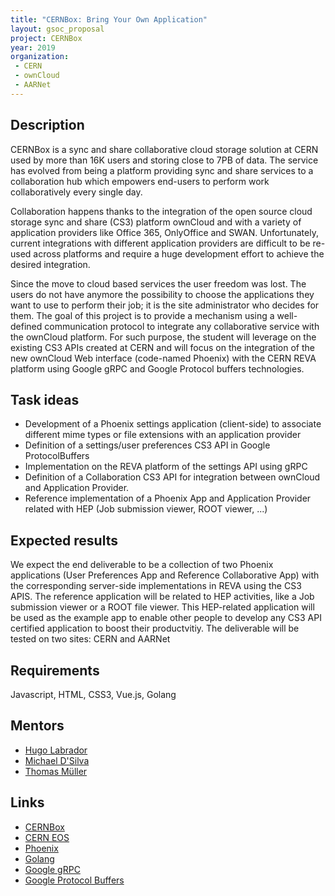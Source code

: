 ```yaml
---
title: "CERNBox: Bring Your Own Application"
layout: gsoc_proposal
project: CERNBox
year: 2019
organization:
 - CERN
 - ownCloud
 - AARNet
---
```



## Description

CERNBox is a sync and share collaborative cloud storage solution at CERN used by more than 16K users
and storing close to 7PB of data. The service has evolved from being a platform providing sync and share 
services to a collaboration hub which empowers end-users to perform work collaboratively every single day. 

Collaboration happens thanks to the integration of the open source cloud storage 
sync and share (CS3) platform ownCloud and with a variety of application providers 
like Office 365, OnlyOffice and SWAN. Unfortunately, current
integrations with different application providers are difficult to 
be re-used across platforms and require a huge development effort to achieve the desired integration.

Since the move to cloud based services the user freedom was lost.  The users do not have anymore the possibility to choose the applications they want to use to perform their job; it is the site administrator who decides for them. The goal of this project is to provide a mechanism using a well-defined communication protocol to integrate any collaborative service with the ownCloud platform. For such purpose, the student will leverage on the existing CS3 APIs created at CERN and will focus on the integration of the new ownCloud Web interface (code-named Phoenix) with the CERN REVA platform using Google gRPC and Google Protocol buffers technologies.

## Task ideas

- Development of a Phoenix settings application (client-side) to associate different mime types or file extensions with an application provider
- Definition of a settings/user preferences CS3 API  in Google ProtocolBuffers
- Implementation on the REVA platform of the settings API using gRPC
- Definition of a Collaboration CS3 API for integration between ownCloud and Application Provider.
- Reference implementation of a Phoenix App and Application Provider related with HEP (Job submission viewer, ROOT viewer, ...)

## Expected results
We expect the end deliverable to be a collection of two Phoenix applications (User Preferences App and Reference Collaborative App)
with the corresponding server-side implementations in REVA using the CS3 APIS. The reference application will be related to HEP
activities, like a Job submission viewer or a ROOT file viewer. This HEP-related application will be used as the example app to enable
other people to develop any CS3 API certified application to boost their productvitiy.
The deliverable will be tested on two sites: CERN and AARNet

## Requirements
Javascript, HTML, CSS3, Vue.js, Golang

## Mentors
  * [Hugo Labrador](mailto:hugo.gonzalez.labrador@cern.ch)
  * [Michael D'Silva](mailto:michael.dsilva@aarnet.edu.au)
  * [Thomas Müller](mailto:deepdiver@owncloud.com)

## Links
  * [CERNBox](https://cernbox.web.cern.ch/)
  * [CERN EOS](https://eos.web.cern.ch/)
  * [Phoenix](https://github.com/owncloud/phoenix)
  * [Golang](https://golang.org/)
  * [Google gRPC](https://grpc.io/)
  * [Google Protocol Buffers](https://developers.google.com/protocol-buffers/)
